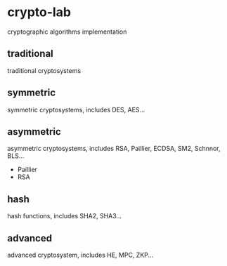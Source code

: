 # crypto-lab
cryptographic algorithms implementation

## traditional
traditional cryptosystems

## symmetric
symmetric cryptosystems, includes DES, AES...

## asymmetric
asymmetric cryptosystems, includes RSA, Paillier, ECDSA, SM2, Schnnor, BLS...

- Paillier
- RSA

## hash
hash functions, includes SHA2, SHA3...

## advanced
advanced cryptosystem, includes HE, MPC, ZKP...
